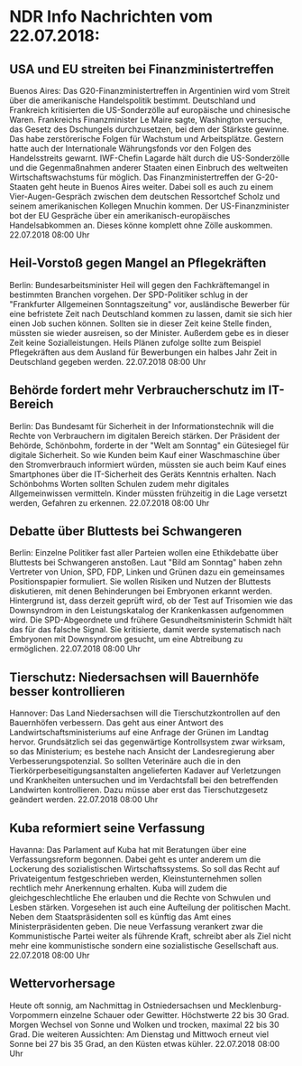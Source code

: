 # NDR Info Nachrichten vom 22.07.2018:


## USA und EU streiten bei Finanzministertreffen
Buenos Aires: Das G20-Finanzministertreffen in Argentinien wird vom Streit über die amerikanische Handelspolitik bestimmt. Deutschland und Frankreich kritisierten die US-Sonderzölle auf europäische und chinesische Waren. Frankreichs Finanzminister Le Maire sagte, Washington versuche, das Gesetz des Dschungels durchzusetzen, bei dem der Stärkste gewinne. Das habe zerstörerische Folgen für Wachstum und Arbeitsplätze. Gestern hatte auch der Internationale Währungsfonds vor den Folgen des Handelsstreits gewarnt. IWF-Chefin Lagarde hält durch die US-Sonderzölle und die Gegenmaßnahmen anderer Staaten einen Einbruch des weltweiten Wirtschaftswachstums für möglich. Das Finanzministertreffen der G-20-Staaten geht heute in Buenos Aires weiter. Dabei soll es auch zu einem Vier-Augen-Gespräch zwischen dem deutschen Ressortchef Scholz und seinem amerikanischen Kollegen Mnuchin kommen. Der US-Finanzminister bot der EU Gespräche über ein amerikanisch-europäisches Handelsabkommen an. Dieses könne komplett ohne Zölle auskommen. 22.07.2018 08:00 Uhr 

## Heil-Vorstoß gegen Mangel an Pflegekräften
Berlin:	Bundesarbeitsminister Heil will gegen den Fachkräftemangel in bestimmten Branchen vorgehen. Der SPD-Politiker schlug in der "Frankfurter Allgemeinen Sonntagszeitung" vor, ausländische Bewerber für eine befristete Zeit nach Deutschland kommen zu lassen, damit sie sich hier einen Job suchen können. Sollten sie in dieser Zeit keine Stelle finden, müssten sie wieder ausreisen, so der Minister. Außerdem gebe es in dieser Zeit keine Sozialleistungen. Heils Plänen zufolge sollte zum Beispiel Pflegekräften aus dem Ausland für Bewerbungen ein halbes Jahr Zeit in Deutschland gegeben werden. 22.07.2018 08:00 Uhr 

## Behörde fordert mehr Verbraucherschutz im IT-Bereich
Berlin: Das Bundesamt für Sicherheit in der Informationstechnik will die Rechte von Verbrauchern im digitalen Bereich stärken. Der Präsident der Behörde, Schönbohm, forderte in der "Welt am Sonntag" ein Gütesiegel für digitale Sicherheit. So wie Kunden beim Kauf einer Waschmaschine über den Stromverbrauch informiert würden, müssten sie auch beim Kauf eines Smartphones über die IT-Sicherheit des Geräts Kenntnis erhalten. Nach Schönbohms Worten sollten Schulen zudem mehr digitales Allgemeinwissen vermitteln. Kinder müssten frühzeitig in die Lage versetzt werden, Gefahren zu erkennen. 22.07.2018 08:00 Uhr 

## Debatte über Bluttests bei Schwangeren
Berlin:	Einzelne Politiker fast aller Parteien wollen eine Ethikdebatte über Bluttests bei Schwangeren anstoßen. Laut "Bild am Sonntag" haben zehn Vertreter von Union, SPD, FDP, Linken und Grünen dazu ein gemeinsames Positionspapier formuliert. Sie wollen Risiken und Nutzen der Bluttests diskutieren, mit denen Behinderungen bei Embryonen erkannt werden. Hintergrund ist, dass derzeit geprüft wird, ob der Test auf Trisomien wie das Downsyndrom in den Leistungskatalog der Krankenkassen aufgenommen wird. Die SPD-Abgeordnete und frühere Gesundheitsministerin Schmidt hält das für das falsche Signal. Sie kritisierte, damit werde systematisch nach Embryonen mit Downsyndrom gesucht, um eine Abtreibung zu ermöglichen. 22.07.2018 08:00 Uhr 

## Tierschutz: Niedersachsen will Bauernhöfe besser kontrollieren
Hannover: Das Land Niedersachsen will die Tierschutzkontrollen auf den Bauernhöfen verbessern. Das geht aus einer Antwort des Landwirtschaftsministeriums auf eine Anfrage der Grünen im Landtag hervor. Grundsätzlich sei das gegenwärtige Kontrollsystem zwar wirksam, so das Ministerium; es bestehe nach Ansicht der Landesregierung aber Verbesserungspotenzial. So sollten Veterinäre auch die in den Tierkörperbeseitigungsanstalten angelieferten Kadaver auf Verletzungen und Krankheiten untersuchen und im Verdachtsfall bei den betreffenden Landwirten kontrollieren. Dazu müsse aber erst das Tierschutzgesetz geändert werden. 22.07.2018 08:00 Uhr 

## Kuba reformiert seine Verfassung
Havanna: Das Parlament auf Kuba hat mit Beratungen über eine Verfassungsreform begonnen. Dabei geht es unter anderem um die Lockerung des sozialistischen Wirtschaftssystems. So soll das Recht auf Privateigentum festgeschrieben werden, Kleinstunternehmen sollen rechtlich mehr Anerkennung erhalten. Kuba will zudem die gleichgeschlechtliche Ehe erlauben und die Rechte von Schwulen und Lesben stärken. Vorgesehen ist auch eine Aufteilung der politischen Macht. Neben dem Staatspräsidenten soll es künftig das Amt eines Ministerpräsidenten geben. Die neue Verfassung verankert zwar die Kommunistische Partei weiter als führende Kraft, schreibt aber als Ziel nicht mehr eine kommunistische sondern eine sozialistische Gesellschaft aus. 22.07.2018 08:00 Uhr 

## Wettervorhersage
Heute oft sonnig, am Nachmittag in Ostniedersachsen und Mecklenburg-Vorpommern einzelne Schauer oder Gewitter. Höchstwerte 22 bis 30 Grad. Morgen Wechsel von Sonne und Wolken und trocken, maximal 22 bis 30 Grad. Die weiteren Aussichten: Am Dienstag und Mittwoch erneut viel Sonne bei 27 bis 35 Grad, an den Küsten etwas kühler. 22.07.2018 08:00 Uhr 
